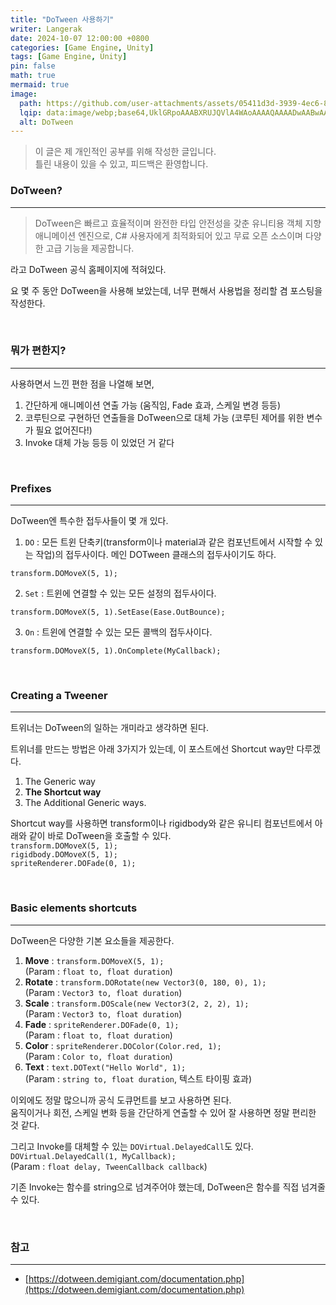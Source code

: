 ```yaml
---
title: "DoTween 사용하기"
writer: Langerak
date: 2024-10-07 12:00:00 +0800
categories: [Game Engine, Unity]
tags: [Game Engine, Unity]
pin: false
math: true
mermaid: true
image:
  path: https://github.com/user-attachments/assets/05411d3d-3939-4ec6-8d80-f4d1033194a2
  lqip: data:image/webp;base64,UklGRpoAAABXRUJQVlA4WAoAAAAQAAAADwAABwAAQUxQSDIAAAARL0AmbZurmr57yyIiqE8oiG0bejIYEQTgqiDA9vqnsUSI6H+oAERp2HZ65qP/VIAWAFZQOCBCAAAA8AEAnQEqEAAIAAVAfCWkAALp8sF8rgRgAP7o9FDvMCkMde9PK7euH5M1m6VWoDXf2FkP3BqV0ZYbO6NA/VFIAAAA
  alt: DoTween
---
```


> 이 글은 제 개인적인 공부를 위해 작성한 글입니다.   
> 틀린 내용이 있을 수 있고, 피드백은 환영합니다.

### DoTween?

---
> DoTween은 빠르고 효율적이며 완전한 타입 안전성을 갖춘 유니티용 객체 지향 애니메이션 엔진으로, C# 사용자에게 최적화되어 있고 무료 오픈 소스이며 다양한 고급 기능을 제공합니다.

라고 DoTween 공식 홈페이지에 적혀있다.

요 몇 주 동안 DoTween을 사용해 보았는데, 너무 편해서 사용법을 정리할 겸 포스팅을 작성한다.

<br/>

### 뭐가 편한지?

---

사용하면서 느낀 편한 점을 나열해 보면,
1. 간단하게 애니메이션 연출 가능 (움직임, Fade 효과, 스케일 변경 등등)
2. 코루틴으로 구현하던 연출들을 DoTween으로 대체 가능 (코루틴 제어를 위한 변수가 필요 없어진다!)
3. Invoke 대체 가능
등등 이 있었던 거 같다

<br/>

### Prefixes

---

DoTween엔 특수한 접두사들이 몇 개 있다.
1. `DO` : 모든 트윈 단축키(transform이나 material과 같은 컴포넌트에서 시작할 수 있는 작업)의 접두사이다.
          메인 DOTween 클래스의 접두사이기도 하다.

`transform.DOMoveX(5, 1);`

2. `Set` : 트윈에 연결할 수 있는 모든 설정의 접두사이다.

`transform.DOMoveX(5, 1).SetEase(Ease.OutBounce);`

3. `On` : 트윈에 연결할 수 있는 모든 콜백의 접두사이다.

`transform.DOMoveX(5, 1).OnComplete(MyCallback);`

<br/>

### Creating a Tweener

---

트위너는 DoTween의 일하는 개미라고 생각하면 된다.

트위너를 만드는 방법은 아래 3가지가 있는데, 이 포스트에선 Shortcut way만 다루겠다.
1. The Generic way
2. **The Shortcut way**
3. The Additional Generic ways.

Shortcut way를 사용하면 transform이나 rigidbody와 같은 유니티 컴포넌트에서 아래와 같이 바로 DoTween을 호출할 수 있다.  
`transform.DOMoveX(5, 1);`  
`rigidbody.DOMoveX(5, 1);`  
`spriteRenderer.DOFade(0, 1);`  


<br/>

### Basic elements shortcuts

---

DoTween은 다양한 기본 요소들을 제공한다.

1. **Move** : `transform.DOMoveX(5, 1);`  
    (Param : `float to, float duration`)
2. **Rotate** : `transform.DORotate(new Vector3(0, 180, 0), 1);`  
    (Param : `Vector3 to, float duration`)
3. **Scale** : `transform.DOScale(new Vector3(2, 2, 2), 1);`  
    (Param : `Vector3 to, float duration`)
4. **Fade** : `spriteRenderer.DOFade(0, 1);`  
    (Param : `float to, float duration`)
5. **Color** : `spriteRenderer.DOColor(Color.red, 1);`  
    (Param : `Color to, float duration`)
6. **Text** : `text.DOText("Hello World", 1);`  
    (Param : `string to, float duration`, 텍스트 타이핑 효과)

이외에도 정말 많으니까 공식 도큐먼트를 보고 사용하면 된다.  
움직이거나 회전, 스케일 변화 등을 간단하게 연출할 수 있어 잘 사용하면 정말 편리한 것 같다.

그리고 Invoke를 대체할 수 있는 `DOVirtual.DelayedCall`도 있다.  
`DOVirtual.DelayedCall(1, MyCallback);`  
(Param : `float delay, TweenCallback callback`)

기존 Invoke는 함수를 string으로 넘겨주어야 했는데, DoTween은 함수를 직접 넘겨줄 수 있다.

<br/>

### 참고

---

- [https://dotween.demigiant.com/documentation.php](https://dotween.demigiant.com/documentation.php)
